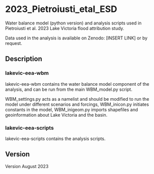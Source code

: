 # 2023_Pietroiusti_etal_ESD

Water balance model (python version) and analysis scripts used in Pietroiusti et al. 2023 Lake Victoria flood attribution study. 

Data used in the analysis is available on Zenodo: [INSERT LINK] or by request.

## Description 

### lakevic-eea-wbm

lakevic-eea-wbm contains the water balance model component of the analysis, and can be run from the main WBM_model.py script. 

WBM_settings.py acts as a namelist and should be modified to run the model under different scenarios and forcings, WBM_inicon.py initiates constants in the model, WBM_inigeom.py imports shapefiles and geoinformation about Lake Victoria and the basin.

### lakevic-eea-scripts

lakevic-eea-scripts contains the analysis scripts. 

## Version
Version August 2023
